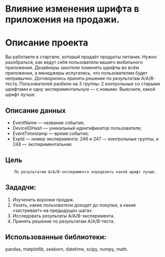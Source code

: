 # Влияние изменения шрифта в приложения на продажи.

# Описание проекта
Вы работаете в стартапе, который продаёт продукты питания. Нужно разобраться, как ведут себя пользователи вашего мобильного приложения.
Дизайнеры захотели поменять шрифты во всём приложении, а менеджеры испугались, что пользователям будет непривычно. Договорились принять решение по результатам A/A/B-теста. Пользователей разбили на 3 группы: 2 контрольные со старыми шрифтами и одну экспериментальную — с новыми. Выясните, какой шрифт лучше.

## Описание данных

- EventName — название события;
- DeviceIDHash — уникальный идентификатор пользователя;
- EventTimestamp — время события;
- ExpId — номер эксперимента: 246 и 247 — контрольные группы, а 248 — экспериментальная.

## Цель
        По результатам A/A/B-эксперимента определить какой шрифт лучше.
     
## Зададчи:
  1. Изученить воронки продаж.
  2. Узнать, какие пользователи доходят до покупки, а какие «застревает» на предыдущих шагах.
  3. Исследовать результаты A/A/B-эксперимента.
  4. Принять решение по результатам A/A/B-теста.
 
## Использованные библиотеки: 
pandas, matplotlib, seaborn, datetime, scipy, numpy, math.
